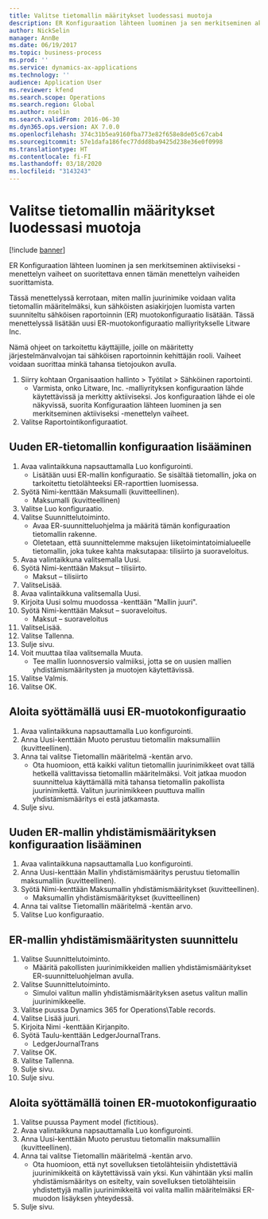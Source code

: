```yaml
---
title: Valitse tietomallin määritykset luodessasi muotoja
description: ER Konfiguraation lähteen luominen ja sen merkitseminen aktiiviseksi -menettelyn vaiheet on suoritettava ennen tämän menettelyn vaiheiden suorittamista.
author: NickSelin
manager: AnnBe
ms.date: 06/19/2017
ms.topic: business-process
ms.prod: ''
ms.service: dynamics-ax-applications
ms.technology: ''
audience: Application User
ms.reviewer: kfend
ms.search.scope: Operations
ms.search.region: Global
ms.author: nselin
ms.search.validFrom: 2016-06-30
ms.dyn365.ops.version: AX 7.0.0
ms.openlocfilehash: 374c31b5ea9160fba773e82f658e8de05c67cab4
ms.sourcegitcommit: 57e1dafa186fec77ddd8ba9425d238e36e0f0998
ms.translationtype: HT
ms.contentlocale: fi-FI
ms.lasthandoff: 03/18/2020
ms.locfileid: "3143243"
---
```

# <a name="select-data-model-definitions-when-you-create-formats"></a>Valitse tietomallin määritykset luodessasi muotoja

[!include [banner](../../includes/banner.md)]

ER Konfiguraation lähteen luominen ja sen merkitseminen aktiiviseksi -menettelyn vaiheet on suoritettava ennen tämän menettelyn vaiheiden suorittamista. 

Tässä menettelyssä kerrotaan, miten mallin juurinimike voidaan valita tietomallin määritelmäksi, kun sähköisten asiakirjojen luomista varten suunniteltu sähköisen raportoinnin (ER) muotokonfiguraatio lisätään. Tässä menettelyssä lisätään uusi ER-muotokonfiguraatio malliyritykselle Litware Inc. 

Nämä ohjeet on tarkoitettu käyttäjille, joille on määritetty järjestelmänvalvojan tai sähköisen raportoinnin kehittäjän rooli. Vaiheet voidaan suorittaa minkä tahansa tietojoukon avulla.

1. Siirry kohtaan Organisaation hallinto > Työtilat > Sähköinen raportointi.
    * Varmista, onko Litware, Inc. -malliyrityksen konfiguraation lähde käytettävissä ja merkitty aktiiviseksi. Jos konfiguraation lähde ei ole näkyvissä, suorita Konfiguraation lähteen luominen ja sen merkitseminen aktiiviseksi -menettelyn vaiheet.  
2. Valitse Raportointikonfiguraatiot.

## <a name="add-a-new-er-data-model-configuration"></a>Uuden ER-tietomallin konfiguraation lisääminen
1. Avaa valintaikkuna napsauttamalla Luo konfigurointi.
    * Lisätään uusi ER-mallin konfiguraatio. Se sisältää tietomallin, joka on tarkoitettu tietolähteeksi ER-raporttien luomisessa.  
2. Syötä Nimi-kenttään Maksumalli (kuvitteellinen).
    * Maksumalli (kuvitteellinen)  
3. Valitse Luo konfiguraatio.
4. Valitse Suunnittelutoiminto.
    * Avaa ER-suunnitteluohjelma ja määritä tämän konfiguraation tietomallin rakenne.  
    * Oletetaan, että suunnittelemme maksujen liiketoimintatoimialueelle tietomallin, joka tukee kahta maksutapaa: tilisiirto ja suoraveloitus.  
5. Avaa valintaikkuna valitsemalla Uusi.
6. Syötä Nimi-kenttään Maksut – tilisiirto.
    * Maksut – tilisiirto  
7. ValitseLisää.
8. Avaa valintaikkuna valitsemalla Uusi.
9. Kirjoita Uusi solmu muodossa -kenttään "Mallin juuri".
10. Syötä Nimi-kenttään Maksut – suoraveloitus.
    * Maksut – suoraveloitus  
11. ValitseLisää.
12. Valitse Tallenna.
13. Sulje sivu.
14. Voit muuttaa tilaa valitsemalla Muuta.
    * Tee mallin luonnosversio valmiiksi, jotta se on uusien mallien yhdistämismääritysten ja muotojen käytettävissä.  
15. Valitse Valmis.
16. Valitse OK.

## <a name="start-to-enter-a-new-er-format-configuration"></a>Aloita syöttämällä uusi ER-muotokonfiguraatio
1. Avaa valintaikkuna napsauttamalla Luo konfigurointi.
2. Anna Uusi-kenttään Muoto perustuu tietomallin maksumalliin (kuvitteellinen).
3. Anna tai valitse Tietomallin määritelmä -kentän arvo.
    * Ota huomioon, että kaikki valitun tietomallin juurinimikkeet ovat tällä hetkellä valittavissa tietomallin määritelmäksi. Voit jatkaa muodon suunnittelua käyttämällä mitä tahansa tietomallin pakollista juurinimikettä. Valitun juurinimikkeen puuttuva mallin yhdistämismääritys ei estä jatkamasta.  
4. Sulje sivu.

## <a name="add-a-new-er-model-mapping-configuration"></a>Uuden ER-mallin yhdistämismäärityksen konfiguraation lisääminen
1. Avaa valintaikkuna napsauttamalla Luo konfigurointi.
2. Anna Uusi-kenttään Mallin yhdistämismääritys perustuu tietomallin maksumalliin (kuvitteellinen).
3. Syötä Nimi-kenttään Maksumallin yhdistämismääritykset (kuvitteellinen).
    * Maksumallin yhdistämismääritykset (kuvitteellinen)  
4. Anna tai valitse Tietomallin määritelmä -kentän arvo.
5. Valitse Luo konfiguraatio.

## <a name="design-er-model-mappings"></a>ER-mallin yhdistämismääritysten suunnittelu
1. Valitse Suunnittelutoiminto.
    * Määritä pakollisten juurinimikkeiden mallien yhdistämismääritykset ER-suunnitteluohjelman avulla.  
2. Valitse Suunnittelutoiminto.
    * Simuloi valitun mallin yhdistämismäärityksen asetus valitun mallin juurinimikkeelle.  
3. Valitse puussa Dynamics 365 for Operations\Table records.
4. Valitse Lisää juuri.
5. Kirjoita Nimi -kenttään Kirjanpito.
6. Syötä Taulu-kenttään LedgerJournalTrans.
    * LedgerJournalTrans  
7. Valitse OK.
8. Valitse Tallenna.
9. Sulje sivu.
10. Sulje sivu.

## <a name="start-to-enter-another-new-er-format-configuration"></a>Aloita syöttämällä toinen ER-muotokonfiguraatio
1. Valitse puussa Payment model (fictitious).
2. Avaa valintaikkuna napsauttamalla Luo konfigurointi.
3. Anna Uusi-kenttään Muoto perustuu tietomallin maksumalliin (kuvitteellinen).
4. Anna tai valitse Tietomallin määritelmä -kentän arvo.
    * Ota huomioon, että nyt sovelluksen tietolähteisiin yhdistettäviä juurinimikkeitä on käytettävissä vain yksi. Kun vähintään yksi mallin yhdistämismääritys on esitelty, vain sovelluksen tietolähteisiin yhdistettyjä mallin juurinimikkeitä voi valita mallin määritelmäksi ER-muodon lisäyksen yhteydessä.   
5. Sulje sivu.

